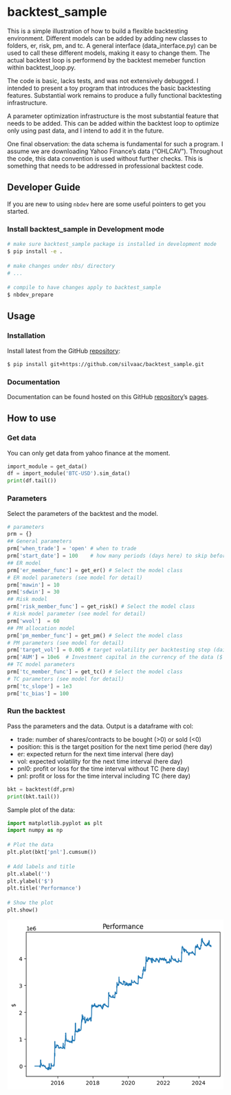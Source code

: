 # backtest_sample

<!-- WARNING: THIS FILE WAS AUTOGENERATED! DO NOT EDIT! -->

This is a simple illustration of how to build a flexible backtesting
environment. Different models can be added by adding new classes to
folders, er, risk, pm, and tc. A general interface (data_interface.py)
can be used to call these different models, making it easy to change
them. The actual backtest loop is performend by the backtest memeber
function within backtest_loop.py.

The code is basic, lacks tests, and was not extensively debugged. I
intended to present a toy program that introduces the basic backtesting
features. Substantial work remains to produce a fully functional
backtesting infrastructure.

A parameter optimization infrastructure is the most substantial feature
that needs to be added. This can be added within the backtest loop to
optimize only using past data, and I intend to add it in the future.

One final observation: the data schema is fundamental for such a
program. I assume we are downloading Yahoo Finance’s data (“OHLCAV”).
Throughout the code, this data convention is used without further
checks. This is something that needs to be addressed in professional
backtest code.

## Developer Guide

If you are new to using `nbdev` here are some useful pointers to get you
started.

### Install backtest_sample in Development mode

``` sh
# make sure backtest_sample package is installed in development mode
$ pip install -e .

# make changes under nbs/ directory
# ...

# compile to have changes apply to backtest_sample
$ nbdev_prepare
```

## Usage

### Installation

Install latest from the GitHub
[repository](https://github.com/silvaac/backtest_sample):

``` sh
$ pip install git+https://github.com/silvaac/backtest_sample.git
```

### Documentation

Documentation can be found hosted on this GitHub
[repository](https://github.com/silvaac/backtest_sample)’s
[pages](https://www.idatafactory.com/backtest_sample/).

## How to use

### Get data

You can only get data from yahoo finance at the moment.

``` python
import_module = get_data()
df = import_module('BTC-USD').sim_data()
print(df.tail())
```

### Parameters

Select the parameters of the backtest and the model.

``` python
# parameters
prm = {}
## General parameters
prm['when_trade'] = 'open' # when to trade
prm['start_date'] = 100    # how many periods (days here) to skip before trading
## ER model
prm['er_member_func'] = get_er() # Select the model class
# ER model parameters (see model for detail)
prm['mawin'] = 10
prm['sdwin'] = 30
## Risk model
prm['risk_member_func'] = get_risk() # Select the model class
# Risk model parameter (see model for detail)
prm['wvol']  = 60
## PM allocation model
prm['pm_member_func'] = get_pm() # Select the model class
# PM parameters (see model for detail)
prm['target_vol'] = 0.005 # target volatility per backtesting step (daily here)
prm['AUM'] = 10e6  # Investment capital in the currency of the data ($ here)
## TC model parameters
prm['tc_member_func'] = get_tc() # Select the model class
# TC parameters (see model for detail)
prm['tc_slope'] = 1e3
prm['tc_bias'] = 100
```

### Run the backtest

Pass the parameters and the data. Output is a dataframe with col:

- trade: number of shares/contracts to be bought (\>0) or sold (\<0)
- position: this is the target position for the next time period (here
  day)
- er: expected return for the next time interval (here day)
- vol: expected volatility for the next time interval (here day)
- pnl0: profit or loss for the time interval without TC (here day)
- pnl: profit or loss for the time interval including TC (here day)

``` python
bkt = backtest(df,prm)
print(bkt.tail())
```

Sample plot of the data:

``` python
import matplotlib.pyplot as plt
import numpy as np

# Plot the data
plt.plot(bkt['pnl'].cumsum())

# Add labels and title
plt.xlabel('')
plt.ylabel('$')
plt.title('Performance')

# Show the plot
plt.show()
```

![](index_files/figure-commonmark/cell-5-output-1.png)
